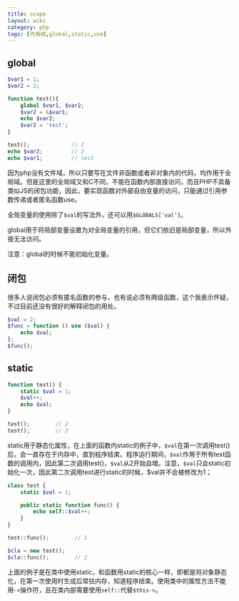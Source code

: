 ```yaml
---
title: scope
layout: wiki
category: php
tags: [作用域,global,static,use]
---
```


## global

```php
$var1 = 1;
$var2 = 2;

function test(){
    global $var1, $var2;
    $var2 = &$var1;
    echo $var2;
    $var2 = 'test';
}

test();             // 1
echo $var2;         // 2
echo $var1;         // test
```

因为php没有文件域，所以只要写在文件非函数或者非对象内的代码，均作用于全局域。但是这里的全局域又和C不同，不能在函数内部直接访问，而且PHP不具备类似JS的闭包功能，因此，要实现函数对外部自由变量的访问，只能通过引用参数传递或者匿名函数use。

全局变量的使用除了`$val`的写法外，还可以用`$GLOBALS['val']`。

global用于将局部变量设置为对全局变量的引用，但它们依旧是局部变量，所以外接无法访问。

注意：global的时候不能初始化变量。


## 闭包

很多人说闭包必须有匿名函数的参与，也有说必须有两级函数，这个我表示怀疑，不过目前还没有很好的解释闭包的用处。

```php
$val = 2;
$func = function () use ($val) {
    echo $val;
};
$func();
```

## static

```php
function test() {
    static $val = 1;
    $val++;
    echo $val;
}

test();        // 2
test();        // 3
```

static用于静态化属性，在上面的函数内static的例子中，`$val`在第一次调用test()后，会一直存在于内存中，直到程序结束。程序运行期间，`$val`作用于所有test函数的调用内，因此第二次调用test()，`$val`从2开始自增。注意，`$val`只会static初始化一次，因此第二次调用test进行static的时候，$val并不会被修改为1；

```php
class test {
    static $val = 1;

    public static function func() {
        echo self::$val++;
    }
}

test::func();        // 1

$cla = new test();
$cla::func();        // 2
```

上面的例子是在类中使用static，和函数用static的核心一样，即都是将对象静态化，在第一次使用时生成后常驻内存，知道程序结束。使用类中的属性方法不能用`->`操作符，且在类内部需要使用`self::`代替`$this->`。

